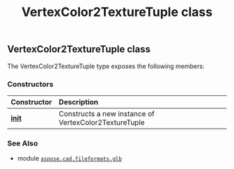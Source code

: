 ﻿---
title: VertexColor2TextureTuple class
second_title: Aspose.CAD for Python via .NET API References
description: 
type: docs
weight: 360
url: /python-net/aspose.cad.fileformats.glb/vertexcolor2texturetuple/
is_root: false
---

## VertexColor2TextureTuple class



The VertexColor2TextureTuple type exposes the following members:

### Constructors
| Constructor | Description |
| :- | :- |
| [__init__](/cad/python-net/aspose.cad.fileformats.glb/vertexcolor2texturetuple/__init__/#) | Constructs a new instance of VertexColor2TextureTuple |



### See Also
* module [`aspose.cad.fileformats.glb`](..)
